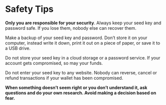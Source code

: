 # Safety Tips

**Only you are responsible for your security**. Always keep your seed key and password safe. If you lose them, nobody else can recover them.

Make a backup of your seed key and password. Don’t store it on your computer, instead write it down, print it out on a piece of paper, or save it to a USB drive.

Do not store your seed key in a cloud storage or a password service. If your account gets compromised, so may your funds.

Do not enter your seed key to any website. Nobody can reverse, cancel or refund transactions if your wallet has been compromised.

**When something doesn’t seem right or you don’t understand it, ask questions
and do your own research. Avoid making a decision based on fear.**
